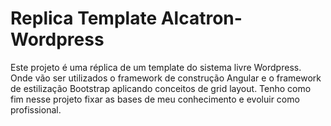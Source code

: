 # Replica Template Alcatron-Wordpress
Este projeto é uma réplica de um template do sistema livre Wordpress. Onde vão ser utilizados o framework de construção Angular e o framework de estilização Bootstrap aplicando conceitos de grid layout. Tenho como fim nesse projeto fixar as bases de meu conhecimento e evoluir como profissional.
